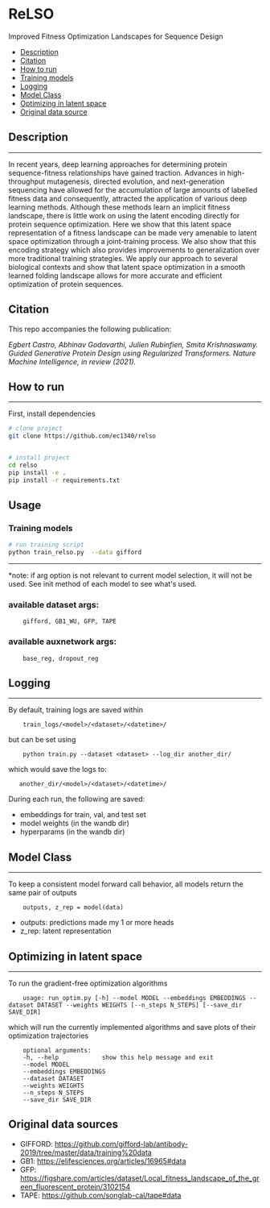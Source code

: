 # ReLSO 

Improved Fitness Optimization Landscapes
for Sequence Design
- [Description](#Description)
- [Citation](#citation)
- [How to run   ](#how-to-run)
- [Training models](training-models)
- [Logging](#logging) 
- [Model Class](#model-class)
- [Optimizing in latent space](#optimizing-in-latent-space)
- [Original data source](#Original-data-sources)



## Description
---
In recent years, deep learning approaches for determining protein sequence-fitness
relationships have gained traction. Advances in high-throughput mutagenesis,
directed evolution, and next-generation sequencing have allowed for the accumulation of large amounts of labelled fitness data and consequently, attracted the
application of various deep learning methods. Although these methods learn an
implicit fitness landscape, there is little work on using the latent encoding directly
for protein sequence optimization. Here we show that this latent space representation of a fitness landscape can be made very amenable to latent space optimization
through a joint-training process. We also show that this encoding strategy which
also provides improvements to generalization over more traditional training strategies. We apply our approach to several biological contexts and show that latent
space optimization in a smooth learned folding landscape allows for more accurate
and efficient optimization of protein sequences.

## Citation

This repo accompanies the following publication:

*Egbert Castro, Abhinav Godavarthi, Julien Rubinfien, Smita Krishnaswamy. Guided Generative Protein Design using Regularized Transformers. Nature Machine Intelligence, in review (2021).*

## How to run   
---

First, install dependencies   
```bash
# clone project   
git clone https://github.com/ec1340/relso 


# install project   
cd relso 
pip install -e .   
pip install -r requirements.txt
 ```   

## Usage

### Training models
 
 ```bash
# run training script
python train_relso.py  --data gifford
```
---
*note: if arg option is not relevant to current model selection, it will not be used. See init method of each model to see what's used.

### available dataset args:

        gifford, GB1_WU, GFP, TAPE

### available auxnetwork args:

        base_reg, dropout_reg

## Logging
---

By default, training logs are saved within 

        train_logs/<model>/<dataset>/<datetime>/

but can be set using 

        python train.py --dataset <dataset> --log_dir another_dir/

which would save the logs to:

       another_dir/<model>/<dataset>/<datetime>/

During each run, the following are saved:

- embeddings for train, val, and test set
- model weights (in the wandb dir)
- hyperparams (in the wandb dir)

## Model Class
---

To keep a consistent model forward call behavior, all models return the same pair of outputs

        outputs, z_rep = model(data)

- outputs: predictions made my 1 or more heads
- z_rep: latent representation


## Optimizing in latent space
---

To run the gradient-free optimization algorithms

        usage: run_optim.py [-h] --model MODEL --embeddings EMBEDDINGS --dataset DATASET --weights WEIGHTS [--n_steps N_STEPS] [--save_dir SAVE_DIR]

which will run the currently implemented algorithms and save plots of their optimization trajectories


        optional arguments:
        -h, --help            show this help message and exit
        --model MODEL
        --embeddings EMBEDDINGS
        --dataset DATASET
        --weights WEIGHTS
        --n_steps N_STEPS
        --save_dir SAVE_DIR


## Original data sources

- GIFFORD: https://github.com/gifford-lab/antibody-2019/tree/master/data/training%20data
- GB1: https://elifesciences.org/articles/16965#data
- GFP: https://figshare.com/articles/dataset/Local_fitness_landscape_of_the_green_fluorescent_protein/3102154
- TAPE: https://github.com/songlab-cal/tape#data

